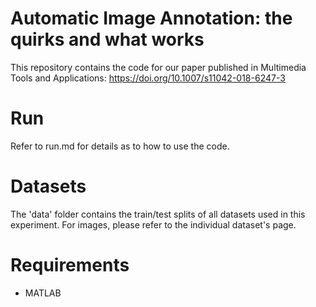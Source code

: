 # Automatic Image Annotation: the quirks and what works

This repository contains the code for our paper published in Multimedia Tools and Applications: https://doi.org/10.1007/s11042-018-6247-3


# Run

Refer to run.md for details as to how to use the code.

# Datasets

The 'data' folder contains the train/test splits of all datasets used in this experiment. For images, please refer to the individual dataset's page. 

# Requirements

- MATLAB
